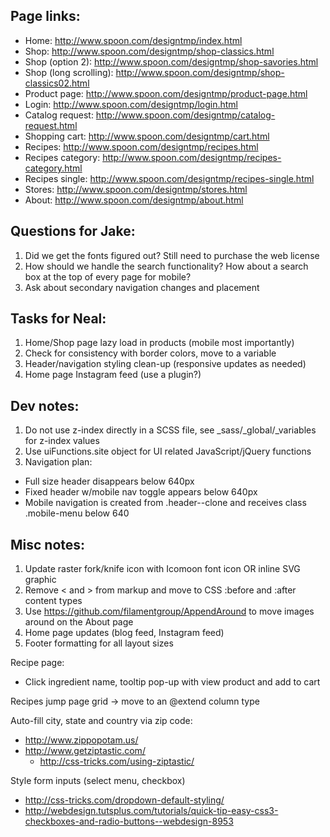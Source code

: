 Page links:
-----------

 - Home: http://www.spoon.com/designtmp/index.html
 - Shop: http://www.spoon.com/designtmp/shop-classics.html
 - Shop (option 2): http://www.spoon.com/designtmp/shop-savories.html
 - Shop (long scrolling): http://www.spoon.com/designtmp/shop-classics02.html
 - Product page: http://www.spoon.com/designtmp/product-page.html
 - Login: http://www.spoon.com/designtmp/login.html
 - Catalog request: http://www.spoon.com/designtmp/catalog-request.html
 - Shopping cart: http://www.spoon.com/designtmp/cart.html
 - Recipes: http://www.spoon.com/designtmp/recipes.html
 - Recipes category: http://www.spoon.com/designtmp/recipes-category.html
 - Recipes single: http://www.spoon.com/designtmp/recipes-single.html
 - Stores: http://www.spoon.com/designtmp/stores.html
 - About: http://www.spoon.com/designtmp/about.html


Questions for Jake:
-------------------

1. Did we get the fonts figured out? Still need to purchase the web license
2. How should we handle the search functionality? How about a search box at the top of every page for mobile?
3. Ask about secondary navigation changes and placement


Tasks for Neal:
---------------

1. Home/Shop page lazy load in products (mobile most importantly)
2. Check for consistency with border colors, move to a variable
3. Header/navigation styling clean-up (responsive updates as needed)
4. Home page Instagram feed (use a plugin?)


Dev notes:
----------

1. Do not use z-index directly in a SCSS file, see _sass/_global/_variables for z-index values
2. Use uiFunctions.site object for UI related JavaScript/jQuery functions
3. Navigation plan:
 - Full size header disappears below 640px
 - Fixed header w/mobile nav toggle appears below 640px
 - Mobile navigation is created from .header--clone and receives class .mobile-menu below 640


 Misc notes:
-----------

1. Update raster fork/knife icon with Icomoon font icon OR inline SVG graphic
2. Remove < and > from markup and move to CSS :before and :after content types
3. Use https://github.com/filamentgroup/AppendAround to move images around on the About page
4. Home page updates (blog feed, Instagram feed)
5. Footer formatting for all layout sizes

Recipe page:
 - Click ingredient name, tooltip pop-up with view product and add to cart

Recipes jump page grid -> move to an @extend column type

Auto-fill city, state and country via zip code:
 - http://www.zippopotam.us/
 - http://www.getziptastic.com/
 	- http://css-tricks.com/using-ziptastic/

Style form inputs (select menu, checkbox)
 - http://css-tricks.com/dropdown-default-styling/
 - http://webdesign.tutsplus.com/tutorials/quick-tip-easy-css3-checkboxes-and-radio-buttons--webdesign-8953